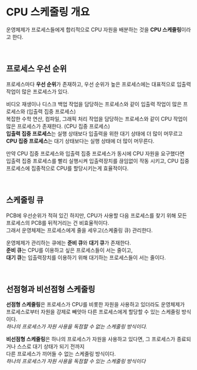 # CPU 스케줄링 개요

운영체제가 프로세스들에게 합리적으로 CPU 자원을 배분하는 것을 **CPU 스케줄링**이라고 한다.

<br>

## 프로세스 우선 순위

프로세스마다 **우선 순위**가 존재하고, 우선 순위가 높은 프로세스에는 대표적으로 입출력 작업이 많은 프로세스가 있다.

비디오 재생이나 디스크 백업 작업을 담당하는 프로세스와 같이 입출력 작업이 많은 프로세스와 (입출력 집중 프로세스) <br>
복잡한 수학 연산, 컴파일, 그래픽 처리 작업을 담당하는 프로세스와 같이 CPU 작업이 많은 프로세스가 존재한다. (CPU 집중 프로세스) <br>
**입출력 집중 프로세스**는 실행 상태보다 입출력을 위한 대기 상태에 더 많이 머무르고 <br>
**CPU 집중 프로세스**는 대기 상태보다는 실행 상태에 더 많이 머무른다.

만약 CPU 집중 프로세스와 입출력 집중 프로세스가 동시에 CPU 자원을 요구했다면 <br>
입출력 집중 프로세스를 빨리 실행시켜 입출력장치를 끊임없이 작동 시키고, CPU 집중 프로세스에 집중적으로 CPU를 할당시키는게 효율적이다.

<br>

## 스케줄링 큐

PCB에 우선순위가 적혀 있긴 하지만, CPU가 사용할 다음 프로세스를 찾기 위해 모든 프로세스의 PCB를 뒤적거리는 건 비효율적이다. <br>
그래서 운영체제는 프로세스에게 줄을 세우고(스케줄링 큐) 관리한다.

운영체제가 관리하는 큐에는 **준비 큐**와 **대기 큐**가 존재한다. <br>
**준비 큐**는 CPU를 이용하고 싶은 프로세스들이 서는 줄이고, <br>
**대기 큐**는 입출력장치를 이용하기 위해 대기하는 프로세스들이 서는 줄이다.

<br>

## 선점형과 비선점형 스케줄링

**선점형 스케줄링**은 프로세스가 CPU를 비롯한 자원을 사용하고 있더라도 운영체제가 <br>
프로세스로부터 자원을 강제로 빼앗아 다른 프로세스에게 할당할 수 있는 스케줄링 방식이다. <br>
*하나의 프로세스가 자원 사용을 독점할 수 없는 스케줄링 방식이다.*

**비선점형 스케줄링**은 하나의 프로세스가 자원을 사용하고 있다면, 그 프로세스가 종료되거나 스스로 대기 상태가 되기 전까지 <br>
다른 프로세스가 끼어들 수 없는 스케줄링 방식이다. <br>
*하나의 프로세스가 자원 사용을 독점할 수 있는 스케줄링 방식이다*





















